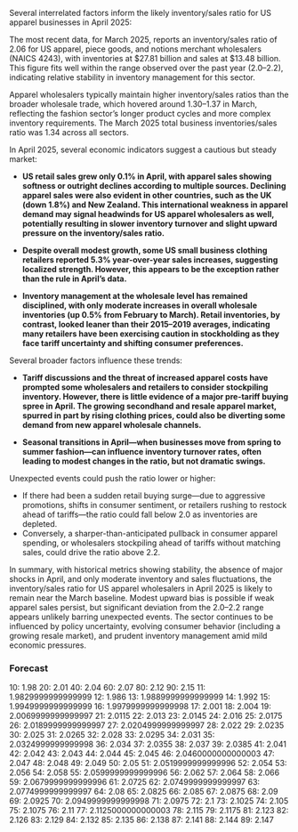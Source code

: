 Several interrelated factors inform the likely inventory/sales ratio for US apparel businesses in April 2025:

The most recent data, for March 2025, reports an inventory/sales ratio of 2.06 for US apparel, piece goods, and notions merchant wholesalers (NAICS 4243), with inventories at $27.81 billion and sales at $13.48 billion. This figure fits well within the range observed over the past year (2.0–2.2), indicating relative stability in inventory management for this sector.

Apparel wholesalers typically maintain higher inventory/sales ratios than the broader wholesale trade, which hovered around 1.30–1.37 in March, reflecting the fashion sector’s longer product cycles and more complex inventory requirements. The March 2025 total business inventories/sales ratio was 1.34 across all sectors.

In April 2025, several economic indicators suggest a cautious but steady market:

- **US retail sales grew only 0.1% in April, with apparel sales showing softness or outright declines according to multiple sources. Declining apparel sales were also evident in other countries, such as the UK (down 1.8%) and New Zealand. This international weakness in apparel demand may signal headwinds for US apparel wholesalers as well, potentially resulting in slower inventory turnover and slight upward pressure on the inventory/sales ratio.**
  
- **Despite overall modest growth, some US small business clothing retailers reported 5.3% year-over-year sales increases, suggesting localized strength. However, this appears to be the exception rather than the rule in April’s data.**

- **Inventory management at the wholesale level has remained disciplined, with only moderate increases in overall wholesale inventories (up 0.5% from February to March). Retail inventories, by contrast, looked leaner than their 2015–2019 averages, indicating many retailers have been exercising caution in stockholding as they face tariff uncertainty and shifting consumer preferences.**

Several broader factors influence these trends:

- **Tariff discussions and the threat of increased apparel costs have prompted some wholesalers and retailers to consider stockpiling inventory. However, there is little evidence of a major pre-tariff buying spree in April. The growing secondhand and resale apparel market, spurred in part by rising clothing prices, could also be diverting some demand from new apparel wholesale channels.**

- **Seasonal transitions in April—when businesses move from spring to summer fashion—can influence inventory turnover rates, often leading to modest changes in the ratio, but not dramatic swings.**

Unexpected events could push the ratio lower or higher:

- If there had been a sudden retail buying surge—due to aggressive promotions, shifts in consumer sentiment, or retailers rushing to restock ahead of tariffs—the ratio could fall below 2.0 as inventories are depleted.
- Conversely, a sharper-than-anticipated pullback in consumer apparel spending, or wholesalers stockpiling ahead of tariffs without matching sales, could drive the ratio above 2.2.

In summary, with historical metrics showing stability, the absence of major shocks in April, and only moderate inventory and sales fluctuations, the inventory/sales ratio for US apparel wholesalers in April 2025 is likely to remain near the March baseline. Modest upward bias is possible if weak apparel sales persist, but significant deviation from the 2.0–2.2 range appears unlikely barring unexpected events. The sector continues to be influenced by policy uncertainty, evolving consumer behavior (including a growing resale market), and prudent inventory management amid mild economic pressures.

### Forecast

10: 1.98
20: 2.01
40: 2.04
60: 2.07
80: 2.12
90: 2.15
11: 1.9829999999999999
12: 1.986
13: 1.9889999999999999
14: 1.992
15: 1.9949999999999999
16: 1.9979999999999998
17: 2.001
18: 2.004
19: 2.0069999999999997
21: 2.0115
22: 2.013
23: 2.0145
24: 2.016
25: 2.0175
26: 2.0189999999999997
27: 2.0204999999999997
28: 2.022
29: 2.0235
30: 2.025
31: 2.0265
32: 2.028
33: 2.0295
34: 2.031
35: 2.0324999999999998
36: 2.034
37: 2.0355
38: 2.037
39: 2.0385
41: 2.041
42: 2.042
43: 2.043
44: 2.044
45: 2.045
46: 2.0460000000000003
47: 2.047
48: 2.048
49: 2.049
50: 2.05
51: 2.0519999999999996
52: 2.054
53: 2.056
54: 2.058
55: 2.0599999999999996
56: 2.062
57: 2.064
58: 2.066
59: 2.0679999999999996
61: 2.0725
62: 2.0749999999999997
63: 2.0774999999999997
64: 2.08
65: 2.0825
66: 2.085
67: 2.0875
68: 2.09
69: 2.0925
70: 2.0949999999999998
71: 2.0975
72: 2.1
73: 2.1025
74: 2.105
75: 2.1075
76: 2.11
77: 2.1125000000000003
78: 2.115
79: 2.1175
81: 2.123
82: 2.126
83: 2.129
84: 2.132
85: 2.135
86: 2.138
87: 2.141
88: 2.144
89: 2.147